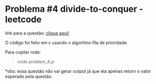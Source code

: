 # Problema #4 divide-to-conquer - leetcode

link para a questão: [clique aqui!](https://leetcode.com/problems/median-of-two-sorted-arrays/description/)

O código foi feito em c usando o algoritmo fila de prioridade.

Para copilar rode:

> node problem_4.js

*obs: essa questão não vai gerar output já que ela apenas retorn o valor esperado pela questão.